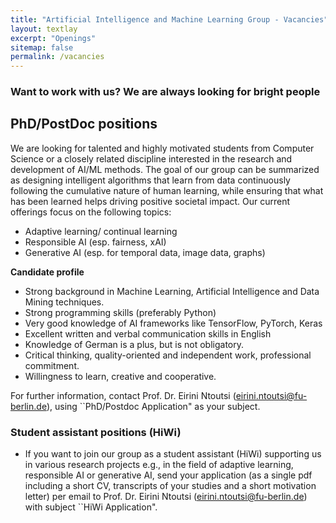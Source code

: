 ```yaml
---
title: "Artificial Intelligence and Machine Learning Group - Vacancies"
layout: textlay
excerpt: "Openings"
sitemap: false
permalink: /vacancies
---
```



### Want to work with us? We are always looking for bright people

## PhD/PostDoc positions

We are looking for talented and highly motivated students from Computer Science or a closely related discipline interested in the research and development of AI/ML methods. The goal of our group can be summarized as designing intelligent algorithms that learn from data continuously following the cumulative nature of human learning, while ensuring that what has been learned helps driving positive societal impact. 
Our current offerings focus on the following topics:
<ul>
  <li>Adaptive learning/ continual learning</li>
  <li>Responsible AI (esp. fairness, xAI)</li>
  <li>Generative AI (esp. for temporal data, image data, graphs)</li>
</ul>

**Candidate profile**
<ul>
<li>Strong background in Machine Learning, Artificial Intelligence and Data Mining techniques.</li>
<li>Strong programming skills (preferably Python)</li>
<li>Very good knowledge of AI frameworks like TensorFlow, PyTorch, Keras</li>
<li>Excellent written and verbal communication skills in English</li>
<li>Knowledge of German is a plus, but is not obligatory. </li>
<li>Critical thinking, quality-oriented and independent work, professional commitment.</li>
<li>Willingness to learn, creative and cooperative.</li>
</ul>
  
For further information, contact Prof. Dr. Eirini Ntoutsi (eirini.ntoutsi@fu-berlin.de), using ``PhD/Postdoc Application" as your subject.


<!--Open positions will be posted in the [FU-Stellenanzeiger](https://www.fu-berlin.de/universitaet/beruf-karriere/jobs/english/index.html)-->

### Student assistant positions (HiWi)

- If you want to join our group as a student assistant (HiWi) supporting us in various research projects e.g., in the field of adaptive learning, responsible AI or generative AI, send your application (as a single pdf including a short CV, transcripts of your studies and a short motivation letter) per email to Prof. Dr. Eirini Ntoutsi (eirini.ntoutsi@fu-berlin.de) with subject ``HiWi Application". 

<!--- Open student positions will be posted [here](https://www.fu-berlin.de/universitaet/beruf-karriere/jobs/stud/index.html)->
<!--- 
### Inhaltsverzeichnis
- [1 Research Assistant (PraeDoc), 100%, ENKIS-WH-wiMi2](https://www.mi.fu-berlin.de/en/inf/groups/ag-KIML/Open-Positions/ENKIS-WH2.html)
- [1 Research Assitant (PraeDoc), 100%, ENKIS-WH-wiMi1](https://www.mi.fu-berlin.de/en/inf/groups/ag-KIML/Open-Positions/ENKIS-WH1.html)
->
